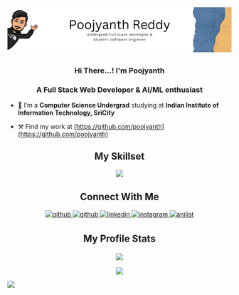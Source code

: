 <img src=https://raw.githubusercontent.com/poojyanth/poojyanth/main/Poojyanth%20Reddy.png alt="Poojyanth Reddy" style="margin-bottom: 5px;" />

<h3 align="center">Hi There...! I'm Poojyanth </h3>
<h3 align="center">A Full Stack Web Developer & AI/ML enthusiast</h3>

- 📖 I’m a **Computer Science Undergrad** studying at **Indian Institute of Information Technology, SriCity**

- ⚒️ Find my work at [https://github.com/poojyanth](https://github.com/poojyanth)

<h2 align="center">My Skillset</h2>
<p align="center">
  <a href="https://skillicons.dev">
    <img src="https://skillicons.dev/icons?i=c,cpp,py,java,html,css,js,blender,matlab,mongodb,graphql,mysql,tailwind,nodejs,jquery,npm,react,vite,ps,git,github,discord,jest,jenkins,postman,redis,redux,pytorch,tensorflow,sklearn,kubernetes,docker,figma,vercel,vscode" />
  </a>
</p>

<h2 align="center">Connect With Me</h2> 
<div align="center">
<a href="https://github.com/poojyanth" target="_blank">
<img src=https://img.shields.io/badge/github-%2324292e.svg?&style=for-the-badge&logo=github&logoColor=white alt=github style="margin-bottom: 5px;" />
</a>
<a href="mailto:mspoojyanthreddy@gmail.com" target="_blank">
<img src=https://img.shields.io/badge/Gmail-D14836?style=for-the-badge&logo=gmail&logoColor=white alt=github style="margin-bottom: 5px;" />
</a>
<a href="https://www.linkedin.com/in/poojyanthreddy/" target="_blank">
<img src=https://img.shields.io/badge/linkedin-%231E77B5.svg?&style=for-the-badge&logo=linkedin&logoColor=white alt=linkedin style="margin-bottom: 5px;" />
</a>
<a href="https://www.instagram.com/poojyanth_reddy/" target="_blank">
<img src=https://img.shields.io/badge/Instagram-E4405F?style=for-the-badge&logo=instagram&logoColor=white alt=instagram style="margin-bottom: 5px;" />
</a>
<a href="https://anilist.co/user/starlightIssi/" target="_blank">
<img src=https://img.shields.io/badge/AniList-02A9FF?style=for-the-badge&logo=AniList&logoColor=white alt=anilist style="margin-bottom: 5px;" />
</a>
</div>  
 
<h2 align="center">My Profile Stats</h2>

<div align="center"><img src="https://github-readme-stats-sigma-five.vercel.app/api?username=poojyanth&show_icons=true&show_icons=true&theme=tokyonight&locale=en&count_private=true&include_all_commits=true" align="center" /></div>  
<p></p>
<div align="center"><img src="https://github-readme-stats-sigma-five.vercel.app/api/top-langs/?username=poojyanth&show_icons=true&theme=tokyonight&locale=en&layout=compact&count_private=true" align="center" /></div> 


 ![](https://komarev.com/ghpvc/?username=poojyanth)

